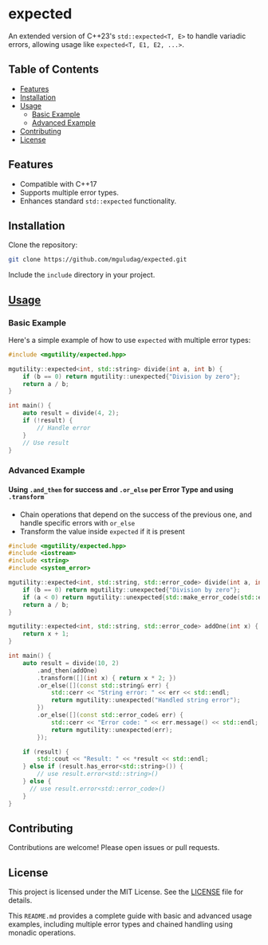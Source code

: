 # expected

An extended version of C++23's `std::expected<T, E>` to handle variadic errors, allowing usage like `expected<T, E1, E2, ...>`.

## Table of Contents
- [Features](#features)
- [Installation](#installation)
- [Usage](#usage)
  - [Basic Example](#basic-example)
  - [Advanced Example](#advanced-example)
- [Contributing](#contributing)
- [License](#license)

## Features
- Compatible with C++17
- Supports multiple error types.
- Enhances standard `std::expected` functionality.

## Installation
Clone the repository:
```sh
git clone https://github.com/mguludag/expected.git
```
Include the `include` directory in your project.

## [Usage](https://godbolt.org/z/jWfa857bn)

### Basic Example
Here's a simple example of how to use `expected` with multiple error types:
```cpp
#include <mgutility/expected.hpp>

mgutility::expected<int, std::string> divide(int a, int b) {
    if (b == 0) return mgutility::unexpected{"Division by zero"};
    return a / b;
}

int main() {
    auto result = divide(4, 2);
    if (!result) {
        // Handle error
    }
    // Use result
}
```

### Advanced Example


#### Using `.and_then` for success and `.or_else` per Error Type and using `.transform`
* Chain operations that depend on the success of the previous one, and handle specific errors with `or_else`
* Transform the value inside `expected` if it is present
```cpp
#include <mgutility/expected.hpp>
#include <iostream>
#include <string>
#include <system_error>

mgutility::expected<int, std::string, std::error_code> divide(int a, int b) {
    if (b == 0) return mgutility::unexpected{"Division by zero"};
    if (a < 0) return mgutility::unexpected{std::make_error_code(std::errc::invalid_argument)};
    return a / b;
}

mgutility::expected<int, std::string, std::error_code> addOne(int x) {
    return x + 1;
}

int main() {
    auto result = divide(10, 2)
        .and_then(addOne)
        .transform([](int x) { return x * 2; })
        .or_else([](const std::string& err) {
            std::cerr << "String error: " << err << std::endl;
            return mgutility::unexpected("Handled string error");
        })
        .or_else([](const std::error_code& err) {
            std::cerr << "Error code: " << err.message() << std::endl;
            return mgutility::unexpected(err);
        });

    if (result) {
        std::cout << "Result: " << *result << std::endl;
    } else if (result.has_error<std::string>()) {
        // use result.error<std::string>()
    } else {
      // use result.error<std::error_code>()
    }
}
```

## Contributing
Contributions are welcome! Please open issues or pull requests.

## License
This project is licensed under the MIT License. See the [LICENSE](LICENSE) file for details.

This `README.md` provides a complete guide with basic and advanced usage examples, including multiple error types and chained handling using monadic operations.
